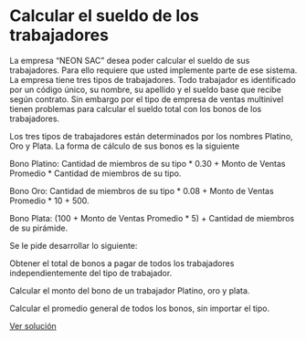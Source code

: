 # Calcular el sueldo de los trabajadores

La empresa “NEON SAC” desea poder calcular el sueldo de sus trabajadores. Para ello requiere que usted implemente parte de ese sistema. La empresa tiene tres tipos de trabajadores. Todo trabajador es identificado por un código único, su nombre, su apellido y el sueldo base que recibe según contrato. Sin embargo por el tipo de empresa de ventas multinivel tienen problemas para calcular el sueldo total con los bonos de los trabajadores.  



Los tres tipos de trabajadores están determinados por los nombres Platino, Oro y Plata. La forma de cálculo de sus bonos es la siguiente



Bono Platino: Cantidad de miembros de su tipo * 0.30 + Monto de Ventas Promedio * Cantidad de miembros de su tipo.  



Bono Oro: Cantidad de miembros de su tipo * 0.08 + Monto de Ventas Promedio * 10 + 500.  



Bono Plata: (100 + Monto de Ventas Promedio * 5) + Cantidad de miembros de su pirámide.  



Se le pide desarrollar lo siguiente:



Obtener el total de bonos a pagar de todos los trabajadores independientemente del tipo de trabajador.



Calcular el monto del bono de un trabajador Platino, oro y plata.  



Calcular el promedio general de todos los bonos, sin importar el tipo.  

[Ver solución](../soluciones/nivel-4/sueldo-trabajadores.rb)
